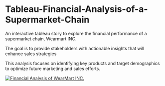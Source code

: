 # Tableau-Financial-Analysis-of-a-Supermarket-Chain
An interactive tableau story to explore the financial performance of a supermarket chain, Wearmart INC. 

The goal is to provide stakeholders with actionable insights that will enhance sales strategies

This analysis focuses on identifying key products and target demographics to optimize future marketing and sales efforts.

<div class='tableauPlaceholder' id='viz1743920560804' style='position: relative'><noscript><a href='#'><img alt='Financial Analysis of WearMart INC. ' src='https:&#47;&#47;public.tableau.com&#47;static&#47;images&#47;Sa&#47;SalesDataAnalysisofaSuperMarketChain1&#47;FinancialAnalysisofWearmartINC&#47;1_rss.png' style='border: none' /></a></noscript><object class='tableauViz'  style='display:none;'><param name='host_url' value='https%3A%2F%2Fpublic.tableau.com%2F' /> <param name='embed_code_version' value='3' /> <param name='site_root' value='' /><param name='name' value='SalesDataAnalysisofaSuperMarketChain1&#47;FinancialAnalysisofWearmartINC' /><param name='tabs' value='no' /><param name='toolbar' value='yes' /><param name='static_image' value='https:&#47;&#47;public.tableau.com&#47;static&#47;images&#47;Sa&#47;SalesDataAnalysisofaSuperMarketChain1&#47;FinancialAnalysisofWearmartINC&#47;1.png' /> <param name='animate_transition' value='yes' /><param name='display_static_image' value='yes' /><param name='display_spinner' value='yes' /><param name='display_overlay' value='yes' /><param name='display_count' value='yes' /><param name='language' value='en-US' /><param name='filter' value='publish=yes' /></object></div>                <script type='text/javascript'>                    var divElement = document.getElementById('viz1743920560804');                    var vizElement = divElement.getElementsByTagName('object')[0];                    vizElement.style.width='1016px';vizElement.style.height='991px';                    var scriptElement = document.createElement('script');                    scriptElement.src = 'https://public.tableau.com/javascripts/api/viz_v1.js';                    vizElement.parentNode.insertBefore(scriptElement, vizElement);                </script>
